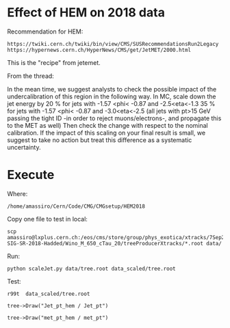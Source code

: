 Effect of HEM on 2018 data
====


Recommendation for HEM:

    https://twiki.cern.ch/twiki/bin/view/CMS/SUSRecommendationsRun2Legacy
    https://hypernews.cern.ch/HyperNews/CMS/get/JetMET/2000.html

This is the "recipe" from jetemet.

From the thread:

In the mean time, we suggest analysts to check the possible impact of
the undercalibration of this region in the following way.
In MC, scale down the jet energy by
20 % for jets with -1.57 <phi< -0.87 and -2.5<eta<-1.3
35 % for jets with -1.57 <phi< -0.87 and -3.0<eta<-2.5
(all jets with pt>15 GeV passing the tight ID -in order to reject
muons/electrons-, and propagate this to the MET as well)
Then check the change with respect to the nominal calibration.
If the impact of this scaling on your final result is small, we suggest
to take no action but treat this difference as a systematic uncertainty.





Execute
====

Where:

    /home/amassiro/Cern/Code/CMG/CMGsetup/HEM2018
    
Copy one file to test in local:

    scp amassiro@lxplus.cern.ch:/eos/cms/store/group/phys_exotica/xtracks/7Sep2019/Calibrated-SIG-SR-2018-Hadded/Wino_M_650_cTau_20/treeProducerXtracks/*.root data/

Run:

    python scaleJet.py data/tree.root data_scaled/tree.root
    
Test:

    r99t  data_scaled/tree.root
    
    tree->Draw("Jet_pt_hem / Jet_pt")
    
    tree->Draw("met_pt_hem / met_pt")
    